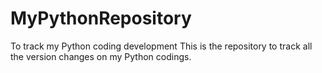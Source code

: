# MyPythonRepository
To track my Python coding development
This is the repository to track all the version changes on my Python codings.
